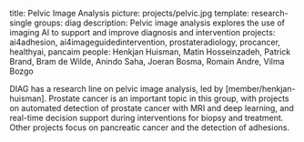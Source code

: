 title: Pelvic Image Analysis
picture: projects/pelvic.jpg
template: research-single
groups: diag
description: Pelvic image analysis explores the use of imaging AI to support and improve diagnosis and intervention
projects: ai4adhesion, ai4imageguidedintervention, prostateradiology, procancer, healthyai, pancaim
people: Henkjan Huisman, Matin Hosseinzadeh, Patrick Brand, Bram de Wilde, Anindo Saha, Joeran Bosma, Romain Andre, Vilma Bozgo

DIAG has a research line on pelvic image analysis, led by [member/henkjan-huisman]. Prostate cancer is an important topic in this group, with projects on automated detection of prostate cancer with MRI and deep learning, and real-time decision support during interventions for biopsy and treatment. Other projects focus on pancreatic cancer and the detection of adhesions.
